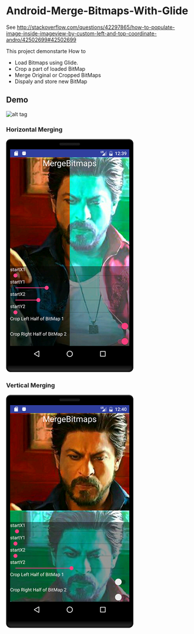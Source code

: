 # Android-Merge-Bitmaps-With-Glide
See http://stackoverflow.com/questions/42297865/how-to-populate-image-inside-imageview-by-custom-left-and-top-coordinate-andro/42502699#42502699

 This project demonstarte How to
 
- Load Bitmaps using Glide.
- Crop a part of loaded BitMap
- Merge Original or Cropped BitMaps
- Dispaly and store new BitMap 

## Demo

![alt tag](https://github.com/hiteshsahu/Android-Merge-Bitmaps-With-Glide/blob/master/Art/demo.gif)

### Horizontal Merging 

![alt tag](https://github.com/hiteshsahu/Android-Merge-Bitmaps-With-Glide/blob/master/Art/art.png)

### Vertical Merging 

![alt tag](https://github.com/hiteshsahu/Android-Merge-Bitmaps-With-Glide/blob/master/Art/vertical.png)


